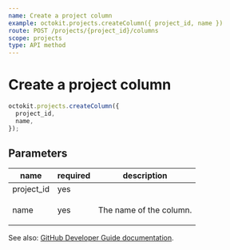 ```yaml
---
name: Create a project column
example: octokit.projects.createColumn({ project_id, name })
route: POST /projects/{project_id}/columns
scope: projects
type: API method
---
```


# Create a project column

```js
octokit.projects.createColumn({
  project_id,
  name,
});
```

## Parameters

<table>
  <thead>
    <tr>
      <th>name</th>
      <th>required</th>
      <th>description</th>
    </tr>
  </thead>
  <tbody>
    <tr><td>project_id</td><td>yes</td><td>

</td></tr>
<tr><td>name</td><td>yes</td><td>

The name of the column.

</td></tr>
  </tbody>
</table>

See also: [GitHub Developer Guide documentation](https://developer.github.com/v3/projects/columns/#create-a-project-column).

